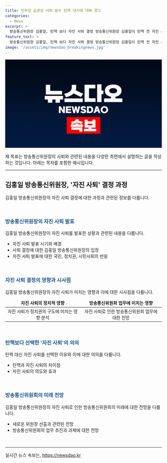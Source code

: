 ```yaml
---
title: 민주당 습관성 사퇴 꼼수 탄핵 대가에 대해 경고
categories:
  - News
excerpt: >
  방송통신위원장 김홍일, 탄핵 보다 자진 사퇴 결정 방송통신위원장 김홍일이 탄핵 전 자진 사퇴 의사를 밝혔다. 국민의힘이 탄핵을 비판하며, 김 전 위원장의 사퇴를 방통위 기능 마비 최소화로 평가했다. 또한, 민주당의 꼼수 탄핵을 비난하며, 국회 탄핵소추안 보고 직전에 사퇴한 배경을 설명했다.
feature_text: >
  방송통신위원장 김홍일, 탄핵 보다 자진 사퇴 결정 방송통신위원장 김홍일이 탄핵 전 자진 사퇴 의사를 밝혔다. 국민의힘이 탄핵을 비판하며, 김 전 위원장의 사퇴를 방통위 기능 마비 최소화로 평가했다. 또한, 민주당의 꼼수 탄핵을 비난하며, 국회 탄핵소추안 보고 직전에 사퇴한 배경을 설명했다.
image: '/assets/img/newsdao_breakingnews.jpg'
---
```


<p><img src="/assets/img/newsdao_breakingnews.jpg" alt="firstkoreanews 속보" /></p>

<p>제 목표는 방송통신위원장의 사퇴와 관련된 내용을 다양한 측면에서 설명하는 글을 작성하는 것입니다. 아래는 목차를 포함한 예시입니다.</p>

<hr />

<h2 data-ke-size="size26">김홍일 방송통신위원장, '자진 사퇴' 결정 과정</h2>

<p>김홍일 방송통신위원장의 자진 사퇴 결정에 대한 과정과 관련된 정보를 다룹니다.</p>

<p data-ke-size="size16">&nbsp;</p>

<h3><b><span style="color: #1a5490;">방송통신위원장의 자진 사퇴 발표</span></b></h3>

<p>김홍일 방송통신위원장이 자진 사퇴를 발표한 상황과 관련된 내용을 다룹니다.</p>

<ul>
    <li>자진 사퇴 발표 시기와 배경</li>
    <li>사퇴 결정에 대한 김홍일 방송통신위원장의 입장</li>
    <li>자진 사퇴 발표에 대한 국민, 정치권, 시민사회의 반응</li>
</ul>

<p data-ke-size="size16">&nbsp;</p>

<h3><b><span style="color: #1a5490;">자진 사퇴 결정의 영향과 시사점</span></b></h3>

<p>김홍일 방송통신위원장의 자진 사퇴가 미치는 영향과 이에 대한 시사점을 다룹니다.</p>

<table>
<thead>
<tr>
<td style="text-align: center; height: 17px;"><b>자진 사퇴의 정치적 영향</b></td>
<td style="text-align: center; height: 17px;"><b>방송통신위원회 업무에 미치는 영향</b></td>
</tr>
</thead>
<tbody>
<tr>
<td style="text-align: center; height: 17px;">자진 사퇴가 정치권의 구도에 미치는 영향 분석</td>
<td style="text-align: center; height: 17px;">자진 사퇴로 인한 방송통신위원회 업무에 대한 전망</td>
</tr>
</tbody>
</table>

<p data-ke-size="size16">&nbsp;</p>

<h3><b><span style="color: #1a5490;">탄핵보다 선택한 '자진 사퇴'의 의의</span></b></h3>

<p>탄핵 대신 자진 사퇴를 선택한 이유와 이에 대한 의의를 다룹니다.</p>

<ul>
    <li>탄핵과 자진 사퇴의 차이점</li>
    <li>자진 사퇴의 의도와 효과</li>
</ul>

<p data-ke-size="size16">&nbsp;</p>

<h3><b><span style="color: #1a5490;">방송통신위원회의 미래 전망</span></b></h3>

<p>김홍일 방송통신위원장의 자진 사퇴로 인한 방송통신위원회의 미래에 대한 전망을 다룹니다.</p>

<ul>
    <li>새로운 위원장 선출과 관련된 전망</li>
    <li>방송통신위원회의 업무 추진과 과제에 대한 전망</li>
</ul>

<p data-ke-size="size16">&nbsp;</p>

<hr />
실시간 뉴스 속보는, <a href="https://newsdao.kr" rel="dofollow">https://newsdao.kr</a>


